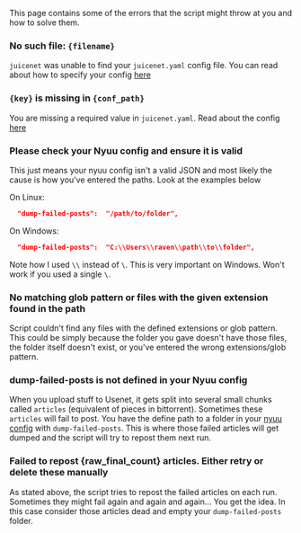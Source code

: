 This page contains some of the errors that the script might throw at you and how to solve them.

### No such file: `{filename}`

`juicenet` was unable to find your `juicenet.yaml` config file. You can read about how to specify your config [here](configuration.md#loading-the-config-file)

### `{key}` is missing in `{conf_path}`

You are missing a required value in `juicenet.yaml`. Read about the config [here](configuration.md)

### Please check your Nyuu config and ensure it is valid
This just means your nyuu config isn't a valid JSON and most likely the cause is how you've entered the paths. Look at the examples below

On Linux:
```json
  "dump-failed-posts":  "/path/to/folder",
```
On Windows:
```json
  "dump-failed-posts":  "C:\\Users\\raven\\path\\to\\folder",
```
Note how I used `\\` instead of `\`. This is very important on Windows. Won't work if you used a single `\`.

### No matching glob pattern or files with the given extension found in the path

Script couldn't find any files with the defined extensions or glob pattern. This could be simply because the folder you gave doesn't have those files, the folder itself doesn't exist, or you've entered the wrong extensions/glob pattern.

### dump-failed-posts is not defined in your Nyuu config

When you upload stuff to Usenet, it gets split into several small chunks called `articles` (equivalent of pieces in bittorrent). Sometimes these `articles` will fail to post. You have the define path to a folder in your [nyuu config](nyuu-config-files.md) with `dump-failed-posts`. This is where those failed articles will get dumped and the script will try to repost them next run.

### Failed to repost {raw_final_count} articles. Either retry or delete these manually

As stated above, the script tries to repost the failed articles on each run. Sometimes they might fail again and again and again... You get the idea. In this case consider those articles dead and empty your `dump-failed-posts` folder.